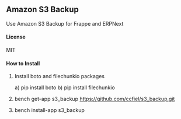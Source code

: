 ## Amazon S3 Backup

Use Amazon S3 Backup for Frappe and ERPNext

#### License

MIT


#### How to Install


1) Install boto and filechunkio packages

    a) pip install boto
    b) pip install filechunkio

2) bench get-app s3_backup https://github.com/ccfiel/s3_backup.git
3) bench install-app s3_backup




